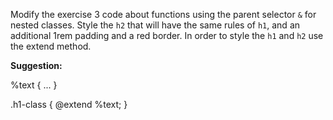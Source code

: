 
Modify the exercise 3 code about functions using the parent selector `&` for nested classes. 
Style the `h2` that will have the same rules of `h1`, and an additional 1rem padding and a red border. 
In order to style the `h1` and `h2` use the extend method. 

**Suggestion:**

%text {
...
}

.h1-class {
@extend %text;
}

